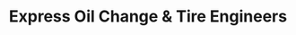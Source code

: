 ---
title: "Express Oil Change & Tire Engineers"
url: /suffolk/express-oil-change-und-tire-engineers/
shop: Reifen
---